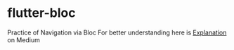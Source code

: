 # flutter-bloc
Practice of Navigation via Bloc
For better understanding here is [Explanation](https://medium.com/@umairjibran/flutter-bloc-the-simplest-approach-45ce9401a2dc) on Medium
